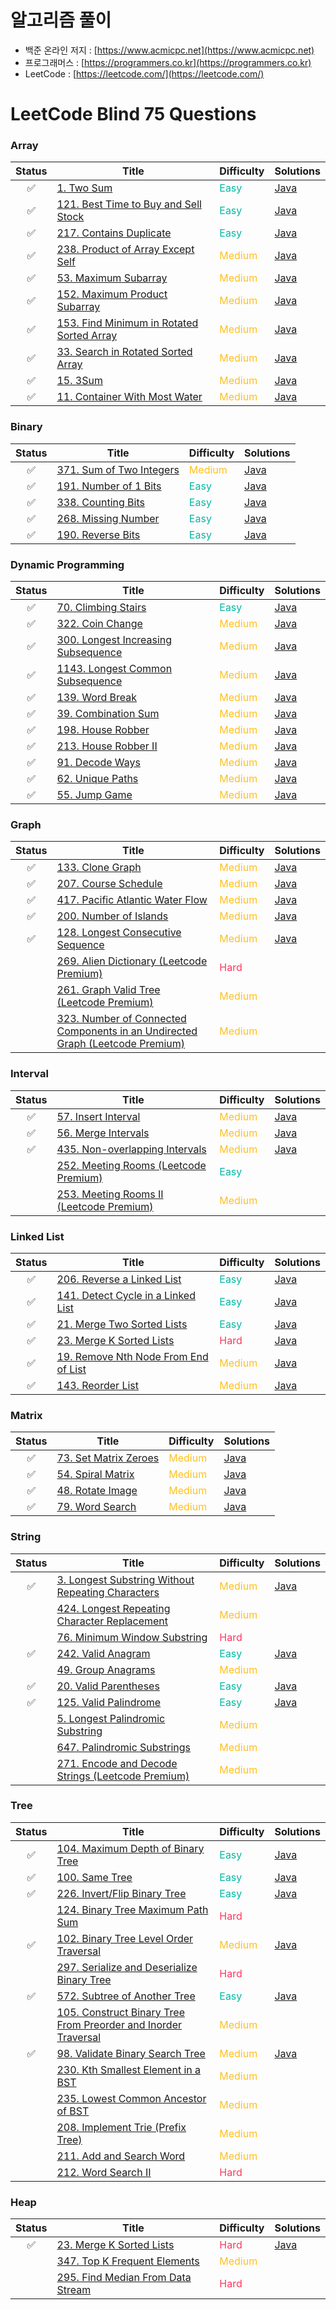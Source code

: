 # 알고리즘 풀이
* 백준 온라인 저지 : [https://www.acmicpc.net](https://www.acmicpc.net)
* 프로그래머스 : [https://programmers.co.kr](https://programmers.co.kr)
* LeetCode : [https://leetcode.com/](https://leetcode.com/)
# LeetCode Blind 75 Questions
### Array
|Status|Title|Difficulty|Solutions|
|:---:|---|---|---|
|:white_check_mark:|[1. Two Sum](https://leetcode.com/problems/two-sum/)|<span style="color:#00B8A3">Easy</span>|[Java](https://github.com/HyojunK/Algorithm-study/blob/master/LeetCode/1.%20two%20sum.java)|
|:white_check_mark:|[121. Best Time to Buy and Sell Stock](https://leetcode.com/problems/best-time-to-buy-and-sell-stock/)|<span style="color:#00B8A3">Easy</span>|[Java](https://github.com/HyojunK/Algorithm-study/blob/master/LeetCode/121.%20Best%20Time%20to%20Buy%20and%20Sell%20Stock.java)|
|:white_check_mark:|[217. Contains Duplicate](https://leetcode.com/problems/contains-duplicate/)|<span style="color:#00B8A3">Easy</span>|[Java](https://github.com/HyojunK/Algorithm-study/blob/master/LeetCode/121.%20Best%20Time%20to%20Buy%20and%20Sell%20Stock.java)|
|:white_check_mark:|[238. Product of Array Except Self](https://leetcode.com/problems/product-of-array-except-self/)|<span style="color:#FFC01E">Medium</span>|[Java](https://github.com/HyojunK/Algorithm-study/blob/master/LeetCode/238.%20Product%20of%20Array%20Except%20Self.java)|
|:white_check_mark:|[53. Maximum Subarray](https://leetcode.com/problems/maximum-subarray/)|<span style="color:#FFC01E">Medium</span>|[Java](https://github.com/HyojunK/Algorithm-study/blob/master/LeetCode/53.%20Maximum%20Subarray.java)|
|:white_check_mark:|[152. Maximum Product Subarray](https://leetcode.com/problems/maximum-product-subarray/)|<span style="color:#FFC01E">Medium</span>|[Java](https://github.com/HyojunK/Algorithm-study/blob/master/LeetCode/152.%20Maximum%20Product%20Subarray.java)|
|:white_check_mark:|[153. Find Minimum in Rotated Sorted Array](https://leetcode.com/problems/find-minimum-in-rotated-sorted-array/)|<span style="color:#FFC01E">Medium</span>|[Java](https://github.com/HyojunK/Algorithm-study/blob/master/LeetCode/2.Medium/153.%20Find%20Minimum%20in%20Rotated%20Sorted%20Array.java)|
|:white_check_mark:|[33. Search in Rotated Sorted Array](https://leetcode.com/problems/search-in-rotated-sorted-array/)|<span style="color:#FFC01E">Medium</span>|[Java](https://github.com/HyojunK/Algorithm-study/blob/master/LeetCode/2.Medium/33.%20Search%20in%20Rotated%20Sorted%20Array.java)|
|:white_check_mark:|[15. 3Sum](https://leetcode.com/problems/3sum/)|<span style="color:#FFC01E">Medium</span>|[Java](https://github.com/HyojunK/Algorithm-study/blob/master/LeetCode/2.Medium/15.%203Sum.java)|
|:white_check_mark:|[11. Container With Most Water](https://leetcode.com/problems/container-with-most-water/)|<span style="color:#FFC01E">Medium</span>|[Java](https://github.com/HyojunK/Algorithm-study/blob/master/LeetCode/2.Medium/11.%20Container%20With%20Most%20Water.java)|
### Binary
|Status|Title|Difficulty|Solutions|
|:---:|---|---|---|
|:white_check_mark:|[371. Sum of Two Integers](https://leetcode.com/problems/sum-of-two-integers/)|<span style="color:#FFC01E">Medium</span>|[Java](https://github.com/HyojunK/Algorithm-study/blob/master/LeetCode/2.Medium/371.%20Sum%20of%20Two%20Integers.java)|
|:white_check_mark:|[191. Number of 1 Bits](https://leetcode.com/problems/number-of-1-bits/)|<span style="color:#00B8A3">Easy</span>|[Java](https://github.com/HyojunK/Algorithm-study/blob/master/LeetCode/1.Easy/191.%20Number%20of%201%20Bits.java)|
|:white_check_mark:|[338. Counting Bits](https://leetcode.com/problems/counting-bits/)|<span style="color:#00B8A3">Easy</span>|[Java](https://github.com/HyojunK/Algorithm-study/blob/master/LeetCode/1.Easy/338.%20Counting%20Bits.java)|
|:white_check_mark:|[268. Missing Number](https://leetcode.com/problems/missing-number/)|<span style="color:#00B8A3">Easy</span>|[Java](https://github.com/HyojunK/Algorithm-study/blob/master/LeetCode/1.Easy/268.%20Missing%20Number.java)|
|:white_check_mark:|[190. Reverse Bits](https://leetcode.com/problems/reverse-bits/)|<span style="color:#00B8A3">Easy</span>|[Java](https://github.com/HyojunK/Algorithm-study/blob/master/LeetCode/1.Easy/190.%20Reverse%20Bits.java)|
### Dynamic Programming
|Status|Title|Difficulty|Solutions|
|:---:|---|---|---|
|:white_check_mark:|[70. Climbing Stairs](https://leetcode.com/problems/climbing-stairs/)|<span style="color:#00B8A3">Easy</span>|[Java](https://github.com/HyojunK/Algorithm-study/blob/master/LeetCode/70.%20Climbing%20Stairs.java)|
|:white_check_mark:|[322. Coin Change](https://leetcode.com/problems/coin-change/)|<span style="color:#FFC01E">Medium</span>|[Java](https://github.com/HyojunK/Algorithm-study/blob/master/LeetCode/2.Medium/322.%20Coin%20Change.java)|
|:white_check_mark:|[300. Longest Increasing Subsequence](https://leetcode.com/problems/longest-increasing-subsequence/)|<span style="color:#FFC01E">Medium</span>|[Java](https://github.com/HyojunK/Algorithm-study/blob/master/LeetCode/2.Medium/300.%20Longest%20Increasing%20Subsequence.java)|
|:white_check_mark:|[1143. Longest Common Subsequence](https://leetcode.com/problems/longest-common-subsequence/)|<span style="color:#FFC01E">Medium</span>|[Java](https://github.com/HyojunK/Algorithm-study/blob/master/LeetCode/2.Medium/1143.%20Longest%20Common%20Subsequence.java)|
|:white_check_mark:|[139. Word Break](https://leetcode.com/problems/word-break/)|<span style="color:#FFC01E">Medium</span>|[Java](https://github.com/HyojunK/Algorithm-study/blob/master/LeetCode/2.Medium/139.%20Word%20Break.java)|
|:white_check_mark:|[39. Combination Sum](https://leetcode.com/problems/combination-sum-iv/)|<span style="color:#FFC01E">Medium</span>|[Java](https://github.com/HyojunK/Algorithm-study/blob/master/LeetCode/2.Medium/377.%20Combination%20Sum%20IV.java)|
|:white_check_mark:|[198. House Robber](https://leetcode.com/problems/house-robber/)|<span style="color:#FFC01E">Medium</span>|[Java](https://github.com/HyojunK/Algorithm-study/blob/master/LeetCode/2.Medium/198.%20House%20Robber.java)|
|:white_check_mark:|[213. House Robber II](https://leetcode.com/problems/house-robber-ii/)|<span style="color:#FFC01E">Medium</span>|[Java](https://github.com/HyojunK/Algorithm-study/blob/master/LeetCode/2.Medium/213.%20House%20Robber%20II.java)
|:white_check_mark:|[91. Decode Ways](https://leetcode.com/problems/decode-ways/)|<span style="color:#FFC01E">Medium</span>|[Java](https://github.com/HyojunK/Algorithm-study/blob/master/LeetCode/2.Medium/91.%20Decode%20Ways.java)|
|:white_check_mark:|[62. Unique Paths](https://leetcode.com/problems/unique-paths/)|<span style="color:#FFC01E">Medium</span>|[Java](https://github.com/HyojunK/Algorithm-study/blob/master/LeetCode/2.Medium/62.%20Unique%20Paths.java)|
|:white_check_mark:|[55. Jump Game](https://leetcode.com/problems/jump-game/)|<span style="color:#FFC01E">Medium</span>|[Java](https://github.com/HyojunK/Algorithm-study/blob/master/LeetCode/2.Medium/55.%20Jump%20Game.java)|
### Graph
|Status|Title|Difficulty|Solutions|
|:---:|---|---|---|
|:white_check_mark:|[133. Clone Graph](https://leetcode.com/problems/clone-graph/)|<span style="color:#FFC01E">Medium</span>|[Java](https://github.com/HyojunK/Algorithm-study/blob/master/LeetCode/2.Medium/133.%20Clone%20Graph.java)|
|:white_check_mark:|[207. Course Schedule](https://leetcode.com/problems/course-schedule/)|<span style="color:#FFC01E">Medium</span>|[Java](https://github.com/HyojunK/Algorithm-study/blob/master/LeetCode/2.Medium/207.%20Course%20Schedule.java)|
|:white_check_mark:|[417. Pacific Atlantic Water Flow](https://leetcode.com/problems/pacific-atlantic-water-flow/)|<span style="color:#FFC01E">Medium</span>|[Java](https://github.com/HyojunK/Algorithm-study/blob/master/LeetCode/2.Medium/417.%20Pacific%20Atlantic%20Water%20Flow.java)|
|:white_check_mark:|[200. Number of Islands](https://leetcode.com/problems/number-of-islands/)|<span style="color:#FFC01E">Medium</span>|[Java](https://github.com/HyojunK/Algorithm-study/blob/master/LeetCode/2.Medium/200.%20Number%20of%20Islands.java)|
|:white_check_mark:|[128. Longest Consecutive Sequence](https://leetcode.com/problems/longest-consecutive-sequence/)|<span style="color:#FFC01E">Medium</span>|[Java](https://github.com/HyojunK/Algorithm-study/blob/master/LeetCode/2.Medium/128.%20Longest%20Consecutive%20Sequence.java)|
||[269. Alien Dictionary (Leetcode Premium)](https://leetcode.com/problems/alien-dictionary/)|<span style="color:#FF375F">Hard</span>||
||[261. Graph Valid Tree (Leetcode Premium)](https://leetcode.com/problems/graph-valid-tree/)|<span style="color:#FFC01E">Medium</span>||
||[323. Number of Connected Components in an Undirected Graph (Leetcode Premium)](https://leetcode.com/problems/number-of-connected-components-in-an-undirected-graph/)|<span style="color:#FFC01E">Medium</span>||
### Interval
|Status|Title|Difficulty|Solutions|
|:---:|---|---|---|
|:white_check_mark:|[57. Insert Interval](https://leetcode.com/problems/insert-interval/)|<span style="color:#FFC01E">Medium</span>|[Java](https://github.com/HyojunK/Algorithm-study/blob/master/LeetCode/2.Medium/57.%20Insert%20Interval.java)|
|:white_check_mark:|[56. Merge Intervals](https://leetcode.com/problems/merge-intervals/)|<span style="color:#FFC01E">Medium</span>|[Java](https://github.com/HyojunK/Algorithm-study/blob/master/LeetCode/2.Medium/56.%20Merge%20Intervals.java)|
|:white_check_mark:|[435. Non-overlapping Intervals](https://leetcode.com/problems/non-overlapping-intervals/)|<span style="color:#FFC01E">Medium</span>|[Java](https://github.com/HyojunK/Algorithm-study/blob/master/LeetCode/2.Medium/435.%20Non-overlapping%20Intervals.java)|
||[252. Meeting Rooms (Leetcode Premium)](https://leetcode.com/problems/meeting-rooms/)|<span style="color:#00B8A3">Easy</span>||
||[253. Meeting Rooms II (Leetcode Premium)](https://leetcode.com/problems/meeting-rooms-ii/)|<span style="color:#FFC01E">Medium</span>||
### Linked List
|Status|Title|Difficulty|Solutions|
|:---:|---|---|---|
|:white_check_mark:|[206. Reverse a Linked List](https://leetcode.com/problems/reverse-linked-list/)|<span style="color:#00B8A3">Easy</span>|[Java](https://github.com/HyojunK/Algorithm-study/blob/master/LeetCode/1.Easy/206.%20Reverse%20Linked%20List.java)|
|:white_check_mark:|[141. Detect Cycle in a Linked List](https://leetcode.com/problems/linked-list-cycle/)|<span style="color:#00B8A3">Easy</span>|[Java](https://github.com/HyojunK/Algorithm-study/blob/master/LeetCode/1.Easy/141.%20Linked%20List%20Cycle.java)|
|:white_check_mark:|[21. Merge Two Sorted Lists](https://leetcode.com/problems/merge-two-sorted-lists/)|<span style="color:#00B8A3">Easy</span>|[Java](https://github.com/HyojunK/Algorithm-study/blob/master/LeetCode/1.Easy/21.%20Merge%20Two%20Sorted%20Lists.java)|
|:white_check_mark:|[23. Merge K Sorted Lists](https://leetcode.com/problems/merge-k-sorted-lists/)|<span style="color:#FF375F">Hard</span>|[Java](https://github.com/HyojunK/Algorithm-study/blob/master/LeetCode/3.Hard/23.%20Merge%20k%20Sorted%20Lists.java)|
|:white_check_mark:|[19. Remove Nth Node From End of List](https://leetcode.com/problems/remove-nth-node-from-end-of-list/)|<span style="color:#FFC01E">Medium</span>|[Java](https://github.com/HyojunK/Algorithm-study/blob/master/LeetCode/2.Medium/19.%20Remove%20Nth%20Node%20From%20End%20of%20List.java)|
|:white_check_mark:|[143. Reorder List](https://leetcode.com/problems/reorder-list/)|<span style="color:#FFC01E">Medium</span>|[Java](https://github.com/HyojunK/Algorithm-study/blob/master/LeetCode/2.Medium/143.%20Reorder%20List.java)|
### Matrix
|Status|Title|Difficulty|Solutions|
|:---:|---|---|---|
|:white_check_mark:|[73. Set Matrix Zeroes](https://leetcode.com/problems/set-matrix-zeroes/)|<span style="color:#FFC01E">Medium</span>|[Java](https://github.com/HyojunK/Algorithm-study/blob/master/LeetCode/2.Medium/73.%20Set%20Matrix%20Zeroes.java)|
|:white_check_mark:|[54. Spiral Matrix](https://leetcode.com/problems/spiral-matrix/)|<span style="color:#FFC01E">Medium</span>|[Java](https://github.com/HyojunK/Algorithm-study/blob/master/LeetCode/2.Medium/54.%20Spiral%20Matrix.java)|
|:white_check_mark:|[48. Rotate Image](https://leetcode.com/problems/rotate-image/)|<span style="color:#FFC01E">Medium</span>|[Java](https://github.com/HyojunK/Algorithm-study/blob/master/LeetCode/2.Medium/48.%20Rotate%20Image.java)|
|:white_check_mark:|[79. Word Search](https://leetcode.com/problems/word-search/)|<span style="color:#FFC01E">Medium</span>|[Java](https://github.com/HyojunK/Algorithm-study/blob/master/LeetCode/2.Medium/79.%20Word%20Search.java)|
### String
|Status|Title|Difficulty|Solutions|
|:---:|---|---|---|
|:white_check_mark:|[3. Longest Substring Without Repeating Characters](https://leetcode.com/problems/longest-substring-without-repeating-characters/)|<span style="color:#FFC01E">Medium</span>|[Java](https://github.com/HyojunK/Algorithm-study/blob/master/LeetCode/2.Medium/3.%20Longest%20Substring%20Without%20Repeating%20Characters.java)|
||[424. Longest Repeating Character Replacement](https://leetcode.com/problems/longest-repeating-character-replacement/)|<span style="color:#FFC01E">Medium</span>||
||[76. Minimum Window Substring](https://leetcode.com/problems/minimum-window-substring/)|<span style="color:#FF375F">Hard</span>||
|:white_check_mark:|[242. Valid Anagram](https://leetcode.com/problems/valid-anagram/)|<span style="color:#00B8A3">Easy</span>|[Java](https://github.com/HyojunK/Algorithm-study/blob/master/LeetCode/1.Easy/242.%20Valid%20Anagram.java)|
||[49. Group Anagrams](https://leetcode.com/problems/group-anagrams/)|<span style="color:#FFC01E">Medium</span>||
|:white_check_mark:|[20. Valid Parentheses](https://leetcode.com/problems/valid-parentheses/)|<span style="color:#00B8A3">Easy</span>|[Java](https://github.com/HyojunK/Algorithm-study/blob/master/LeetCode/1.Easy/20.%20Valid%20Parentheses.java)|
|:white_check_mark:|[125. Valid Palindrome](https://leetcode.com/problems/valid-palindrome/)|<span style="color:#00B8A3">Easy</span>|[Java](https://github.com/HyojunK/Algorithm-study/blob/master/LeetCode/1.Easy/125.%20Valid%20Palindrome.java)|
||[5. Longest Palindromic Substring](https://leetcode.com/problems/longest-palindromic-substring/)|<span style="color:#FFC01E">Medium</span>||
||[647. Palindromic Substrings](https://leetcode.com/problems/palindromic-substrings/)|<span style="color:#FFC01E">Medium</span>||
||[271. Encode and Decode Strings (Leetcode Premium)](https://leetcode.com/problems/encode-and-decode-strings/)|<span style="color:#FFC01E">Medium</span>||
### Tree
|Status|Title|Difficulty|Solutions|
|:---:|---|---|---|
|:white_check_mark:|[104. Maximum Depth of Binary Tree](https://leetcode.com/problems/maximum-depth-of-binary-tree/)|<span style="color:#00B8A3">Easy</span>|[Java](https://github.com/HyojunK/Algorithm-study/blob/master/LeetCode/1.Easy/104.%20Maximum%20Depth%20of%20Binary%20Tree.java)|
|:white_check_mark:|[100. Same Tree](https://leetcode.com/problems/same-tree/)|<span style="color:#00B8A3">Easy</span>|[Java](https://github.com/HyojunK/Algorithm-study/blob/master/LeetCode/1.Easy/100.%20Same%20Tree.java)|
|:white_check_mark:|[226. Invert/Flip Binary Tree](https://leetcode.com/problems/invert-binary-tree/)|<span style="color:#00B8A3">Easy</span>|[Java](https://github.com/HyojunK/Algorithm-study/blob/master/LeetCode/1.Easy/226.%20Invert%20Binary%20Tree.java)|
||[124. Binary Tree Maximum Path Sum](https://leetcode.com/problems/binary-tree-maximum-path-sum/)|<span style="color:#FF375F">Hard</span>||
|:white_check_mark:|[102. Binary Tree Level Order Traversal](https://leetcode.com/problems/binary-tree-level-order-traversal/)|<span style="color:#FFC01E">Medium</span>|[Java](https://github.com/HyojunK/Algorithm-study/blob/master/LeetCode/2.Medium/102.%20Binary%20Tree%20Level%20Order%20Traversal.java)|
||[297. Serialize and Deserialize Binary Tree](https://leetcode.com/problems/serialize-and-deserialize-binary-tree/)|<span style="color:#FF375F">Hard</span>||
|:white_check_mark:|[572. Subtree of Another Tree](https://leetcode.com/problems/subtree-of-another-tree/)|<span style="color:#00B8A3">Easy</span>|[Java](https://github.com/HyojunK/Algorithm-study/blob/master/LeetCode/1.Easy/572.%20Subtree%20of%20Another%20Tree.java)|
||[105. Construct Binary Tree From Preorder and Inorder Traversal](https://leetcode.com/problems/construct-binary-tree-from-preorder-and-inorder-traversal/)|<span style="color:#FFC01E">Medium</span>||
|:white_check_mark:|[98. Validate Binary Search Tree](https://leetcode.com/problems/validate-binary-search-tree/)|<span style="color:#FFC01E">Medium</span>|[Java](https://github.com/HyojunK/Algorithm-study/blob/master/LeetCode/2.Medium/98.%20Validate%20Binary%20Search%20Tree.java)|
||[230. Kth Smallest Element in a BST](https://leetcode.com/problems/kth-smallest-element-in-a-bst/)|<span style="color:#FFC01E">Medium</span>||
||[235. Lowest Common Ancestor of BST](https://leetcode.com/problems/lowest-common-ancestor-of-a-binary-search-tree/)|<span style="color:#FFC01E">Medium</span>||
||[208. Implement Trie (Prefix Tree)](https://leetcode.com/problems/implement-trie-prefix-tree/)|<span style="color:#FFC01E">Medium</span>||
||[211. Add and Search Word](https://leetcode.com/problems/add-and-search-word-data-structure-design/)|<span style="color:#FFC01E">Medium</span>||
||[212. Word Search II](https://leetcode.com/problems/word-search-ii/)|<span style="color:#FF375F">Hard</span>||
### Heap
|Status|Title|Difficulty|Solutions|
|:---:|---|---|---|
|:white_check_mark:|[23. Merge K Sorted Lists](https://leetcode.com/problems/merge-k-sorted-lists/)|<span style="color:#FF375F">Hard</span>|[Java](https://github.com/HyojunK/Algorithm-study/blob/master/LeetCode/3.Hard/23.%20Merge%20k%20Sorted%20Lists.java)|
||[347. Top K Frequent Elements](https://leetcode.com/problems/top-k-frequent-elements/)|<span style="color:#FFC01E">Medium</span>||
||[295. Find Median From Data Stream](https://leetcode.com/problems/find-median-from-data-stream/)|<span style="color:#FF375F">Hard</span>||
